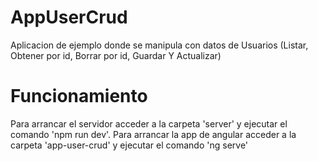 # AppUserCrud

Aplicacion de ejemplo donde se manipula con datos de Usuarios (Listar, Obtener por id, Borrar por id, Guardar Y Actualizar)


# Funcionamiento

Para arrancar el servidor acceder a la carpeta 'server' y ejecutar el comando 'npm run dev'.
Para arrancar la app de angular acceder a la carpeta 'app-user-crud' y ejecutar el comando 'ng serve'
